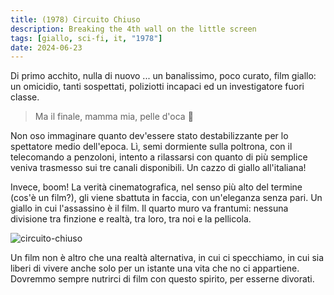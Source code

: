 ```yaml
---
title: (1978) Circuito Chiuso
description: Breaking the 4th wall on the little screen
tags: [giallo, sci-fi, it, "1978"]
date: 2024-06-23
---
```


Di primo acchito, nulla di nuovo ... un banalissimo, poco
curato, film giallo: un omicidio, tanti sospettati,
poliziotti incapaci ed un investigatore fuori classe.

> Ma il finale, mamma mia, pelle d'oca 🤯

Non oso immaginare quanto dev'essere stato destabilizzante
per lo spettatore medio dell'epoca. Lì, semi dormiente sulla
poltrona, con il telecomando a penzoloni, intento a
rilassarsi con quanto di più semplice veniva trasmesso sui
tre canali disponibili. Un cazzo di giallo all'italiana!

Invece, boom! La verità cinematografica, nel senso più alto
del termine (cos'è un film?), gli viene sbattuta in faccia,
con un'eleganza senza pari. Un giallo in cui l'assassino è
il film. Il quarto muro va frantumi: nessuna divisione
tra finzione e realtà, tra loro, tra noi e la pellicola.

![circuito-chiuso](/circuito-chiuso.png)

Un film non è altro che una realtà alternativa, in cui ci
specchiamo, in cui sia liberi di vivere anche solo per un
istante una vita che no ci appartiene. Dovremmo sempre
nutrirci di film con questo spirito, per esserne divorati.
